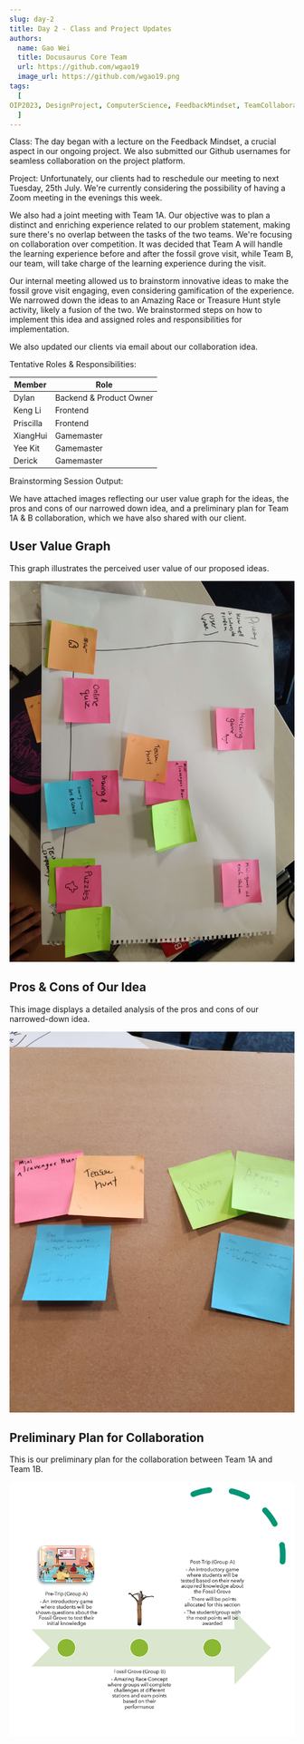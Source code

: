 ```yaml
---
slug: day-2
title: Day 2 - Class and Project Updates
authors:
  name: Gao Wei
  title: Docusaurus Core Team
  url: https://github.com/wgao19
  image_url: https://github.com/wgao19.png
tags:
  [
OIP2023, DesignProject, ComputerScience, FeedbackMindset, TeamCollaboration, ClientCommunication, MeetingRescheduling, IdeaBrainstorming, Gamification, RoleAssignment
  ]
---
```


Class:
The day began with a lecture on the Feedback Mindset, a crucial aspect in our ongoing project. We also submitted our Github usernames for seamless collaboration on the project platform.

Project:
Unfortunately, our clients had to reschedule our meeting to next Tuesday, 25th July. We're currently considering the possibility of having a Zoom meeting in the evenings this week.

We also had a joint meeting with Team 1A. Our objective was to plan a distinct and enriching experience related to our problem statement, making sure there's no overlap between the tasks of the two teams. We're focusing on collaboration over competition. It was decided that Team A will handle the learning experience before and after the fossil grove visit, while Team B, our team, will take charge of the learning experience during the visit.

Our internal meeting allowed us to brainstorm innovative ideas to make the fossil grove visit engaging, even considering gamification of the experience. We narrowed down the ideas to an Amazing Race or Treasure Hunt style activity, likely a fusion of the two. We brainstormed steps on how to implement this idea and assigned roles and responsibilities for implementation.

We also updated our clients via email about our collaboration idea.

Tentative Roles & Responsibilities:

| Member    | Role                    |
| --------- | ----------------------- |
| Dylan     | Backend & Product Owner |
| Keng Li   | Frontend                |
| Priscilla | Frontend                |
| XiangHui  | Gamemaster              |
| Yee Kit   | Gamemaster              |
| Derick    | Gamemaster              |

Brainstorming Session Output:

We have attached images reflecting our user value graph for the ideas, the pros and cons of our narrowed down idea, and a preliminary plan for Team 1A & B collaboration, which we have also shared with our client.

## User Value Graph

This graph illustrates the perceived user value of our proposed ideas.

![User Graph](../static/img/blog/day1-uservalue.png)

## Pros & Cons of Our Idea

This image displays a detailed analysis of the pros and cons of our narrowed-down idea.

![Pros & Cons](../static/img/blog/day1-pros&cons.png)

## Preliminary Plan for Collaboration

This is our preliminary plan for the collaboration between Team 1A and Team 1B.

![Preliminary Plan](../static/img/blog/day1-preliminaryplan.png)
